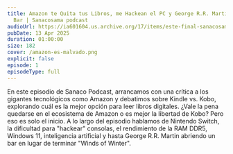 ```yaml
---
title: Amazon te Quita tus Libros, me Hackean el PC y George R.R. Martin Abre un
  Bar | Sanacosama podcast
audioUrl: https://ia601604.us.archive.org/17/items/este-final-sanacosama-1/este%20final%20sanacosama%201.mp3
pubDate: 13 Apr 2025
duration: 01:00:00
size: 182
cover: /amazon-es-malvado.png
explicit: false
episode: 1
episodeType: full
---
```

En este episodio de Sanaco Podcast, arrancamos con una crítica a los gigantes tecnológicos como Amazon y debatimos sobre Kindle vs. Kobo, explorando cuál es la mejor opción para leer libros digitales. ¿Vale la pena quedarse en el ecosistema de Amazon o es mejor la libertad de Kobo? Pero eso es solo el inicio. A lo largo del episodio hablamos de Nintendo Switch, la dificultad para "hackear" consolas, el rendimiento de la RAM DDR5, Windows 11, inteligencia artificial y hasta George R.R. Martin abriendo un bar en lugar de terminar "Winds of Winter".